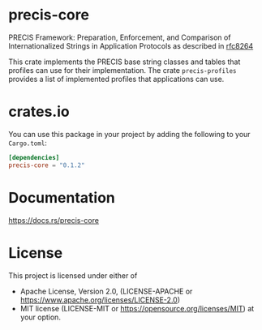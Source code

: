 # precis-core

PRECIS Framework: Preparation, Enforcement, and Comparison of
Internationalized Strings in Application Protocols as described in
[rfc8264](https://datatracker.ietf.org/doc/html/rfc8264)

This crate implements the PRECIS base string classes and tables
that profiles can use for their implementation. The crate `precis-profiles`
provides a list of implemented profiles that applications can use.

# crates.io

You can use this package in your project by adding the following
to your `Cargo.toml`:

```toml
[dependencies]
precis-core = "0.1.2"
```

# Documentation
https://docs.rs/precis-core

# License

This project is licensed under either of
* Apache License, Version 2.0, (LICENSE-APACHE or https://www.apache.org/licenses/LICENSE-2.0)
* MIT license (LICENSE-MIT or https://opensource.org/licenses/MIT) at your option.
